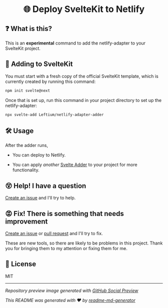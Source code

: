 <h1 align="center">🌐 Deploy SvelteKit to Netlify</h1>

## ❓ What is this?
This is an **experimental** command to add the netlify-adapter to your SvelteKit project.

## 🧰 Adding to SvelteKit
You must start with a fresh copy of the official SvelteKit template, which is currently created by running this command:
```sh
npm init svelte@next
```

Once that is set up, run this command in your project directory to set up the netlify-adapter:
```sh
npx svelte-add Leftium/netlify-adapter-adder
```

## 🛠 Usage
After the adder runs,
* You can deploy to Netlify.

* You can apply *another* [Svelte Adder](https://github.com/svelte-add/svelte-adders) to your project for more functionality.

## 😵 Help! I have a question
[Create an issue](https://github.com/Leftium/netlify-adapter-adder/new) and I'll try to help.

## 😡 Fix! There is something that needs improvement
[Create an issue](https://github.com/Leftium/netlify-adapter-adder/issues/new) or [pull request](https://github.com/Leftium/netlify-adapter-adder/pulls) and I'll try to fix.

These are new tools, so there are likely to be problems in this project. Thank you for bringing them to my attention or fixing them for me.

## 📄 License
MIT

---

*Repository preview image generated with [GitHub Social Preview](https://social-preview.pqt.dev/)*

_This README was generated with ❤️ by [readme-md-generator](https://github.com/kefranabg/readme-md-generator)_
